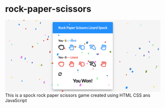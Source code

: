 # rock-paper-scissors
<img src="img/screenshot.png" />
This is a spock rock paper scissors game created using HTML CSS ans JavaScript
